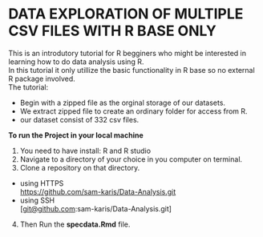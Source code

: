 # DATA EXPLORATION OF MULTIPLE CSV FILES WITH R BASE ONLY

This is an introdutory tutorial for R begginers who might be interested in learning how to do data analysis using R.  
In this tutorial it only utillize the basic functionality in R base so no external R package involved.   
The tutorial:   

   
+ Begin with a zipped file as the orginal storage of our datasets.   
+ We extract zipped file to create an ordinary folder for access from R.   
+ our dataset consist of 332 csv files.  
    
     
**To run the Project in your local machine**  
1. You need to have install: R and R studio   
2. Navigate to a directory of your choice in you computer on terminal.  
3. Clone a repository on that directory.   
+ using HTTPS   
https://github.com/sam-karis/Data-Analysis.git   
+ using SSH    
[git@github.com:sam-karis/Data-Analysis.git]
4. Then Run the **specdata.Rmd** file.  
